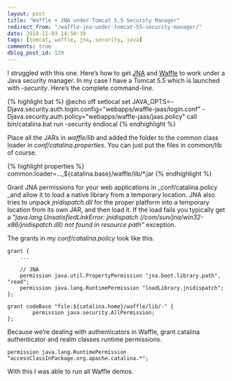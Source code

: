 ```yaml
---
layout: post
title: "Waffle + JNA under Tomcat 5.5 Security Manager"
redirect_from: "/waffle-jna-under-tomcat-55-security-manager/"
date: 2010-11-03 14:50:39
tags: [tomcat, waffle, jna, security, java]
comments: true
dblog_post_id: 139
---
```


I struggled with this one. Here’s how to get [JNA](https://github.com/twall/jna) and [Waffle](https://github.com/dblock/waffle/) to work under a Java security manager. In my case I have a Tomcat 5.5 which is launched with _-security_. Here’s the complete command-line.

{% highlight bat %}
@echo off
setlocal
set JAVA_OPTS=-Djava.security.auth.login.config="webapps/waffle-jaas/login.conf" -Djava.security.auth.policy="webapps/waffle-jaas/jaas.policy"
call bin/catalina.bat run -security
endlocal
{% endhighlight %}

Place all the JARs in _waffle/lib_ and added the folder to the common class loader in _conf/catalina.properties_. You can just put the files in common/lib of course.

{% highlight properties %}
common.loader=...,${catalina.base}/waffle/lib/*.jar
{% endhighlight %}

Grant JNA permissions for your web applications in _conf/catalina.policy _and allow it to load a native library from a temporary location. JNA also tries to unpack _jnidispatch.dll_ for the proper platform into a temporary location from its own JAR, and then load it.  If the load fails you typically get a _"java.lang.UnsatisfiedLinkError: jnidispatch (/com/sun/jna/win32-x86/jnidispatch.dll) not found in resource path"_ exception.

The grants in my _conf/catalina.policy_ look like this.

```
grant {
    ...

    // JNA
    permission java.util.PropertyPermission "jna.boot.library.path", "read";
    permission java.lang.RuntimePermission "loadLibrary.jnidispatch";
};

grant codeBase "file:${catalina.home}/waffle/lib/-" {
        permission java.security.AllPermission;
};
```

Because we’re dealing with authenticators in Waffle, grant catalina authenticator and realm classes runtime permissions.

```
permission java.lang.RuntimePermission "accessClassInPackage.org.apache.catalina.*";
```

With this I was able to run all Waffle demos.
